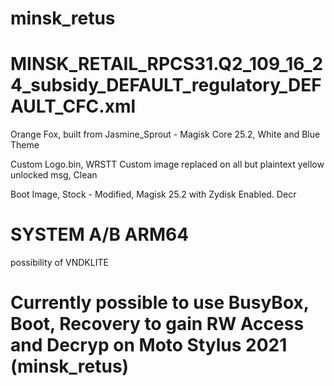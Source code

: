 # minsk_retus
# MINSK_RETAIL_RPCS31.Q2_109_16_24_subsidy_DEFAULT_regulatory_DEFAULT_CFC.xml

Orange Fox, built from Jasmine_Sprout - Magisk Core 25.2, White and Blue Theme

Custom Logo.bin, WRSTT Custom image replaced on all but plaintext yellow unlocked msg, Clean

Boot Image, Stock - Modified, Magisk 25.2 with Zydisk Enabled. Decr

# SYSTEM A/B ARM64 
possibility of VNDKLITE

# Currently possible to use BusyBox, Boot, Recovery to gain RW Access and Decryp on Moto Stylus 2021 (minsk_retus)



